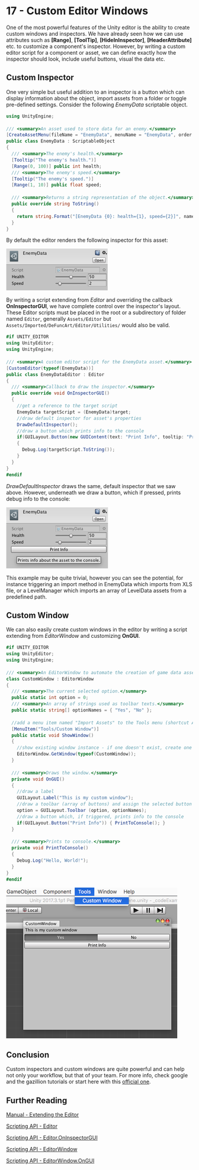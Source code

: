 # 17 - Custom Editor Windows

One of the most powerful features of the Unity editor is the ability to create custom windows and inspectors. We have already seen how we can use attributes such as **[Range]**, **[ToolTip]**, **[HideInInspector]**, **[HeaderAttribute]** etc. to customize a component's inspector. However, by writing a custom editor script for a component or asset, we can define exactly how the inspector should look, include useful buttons, visual the data etc.

## Custom Inspector

One very simple but useful addition to an inspector is a button which can display information about the object, import assets from a folder or toggle pre-defined settings. Consider the following *EnemyData* scriptable object.

```C#
using UnityEngine;

/// <summary>An asset used to store data for an enemy.</summary>
[CreateAssetMenu(fileName = "EnemyData", menuName = "EnemyData", order = 1000)]
public class EnemyData : ScriptableObject
{
  /// <summary>The enemy's health.</summary>
  [Tooltip("The enemy's health.")]
  [Range(0, 100)] public int health;
  /// <summary>The enemy's speed.</summary>
  [Tooltip("The enemy's speed.")]
  [Range(1, 10)] public float speed;

  /// <summary>Returns a string representation of the object.</summary>
  public override string ToString()
  {
    return string.Format("[EnemyData {0}: health={1}, speed={2}]", name, health, speed);
  }
}
```

By default the editor renders the following inspector for this asset:

![](images/customEditorWindows1.png)

By writing a script extending from *Editor* and overriding the callback **OnInspectorGUI**, we have complete control over the inspector's layout. These Editor scripts must be placed in the root or a subdirectory of folder named ```Editor```, generally ```Assets/Editor``` but ```Assets/Imported/DeFuncArt/Editor/Utilities/``` would also be valid.

```C#
#if UNITY_EDITOR
using UnityEditor;
using UnityEngine;

/// <summary>A custom editor script for the EnemyData asset.</summary>
[CustomEditor(typeof(EnemyData))]
public class EnemyDataEditor : Editor
{
  /// <summary>Callback to draw the inspector.</summary>
  public override void OnInspectorGUI()
  {
    //get a reference to the target script
    EnemyData targetScript = (EnemyData)target;
    //draw default inspector for asset's properties
    DrawDefaultInspector();
    //draw a button which prints info to the console
    if(GUILayout.Button(new GUIContent(text: "Print Info", tooltip: "Prints info about the asset to the console.")))
    {
      Debug.Log(targetScript.ToString());
    }
  }
}
#endif
```

*DrawDefaultInspector* draws the same, default inspector that we saw above. However, underneath we draw a button, which if pressed, prints debug info to the console:

![](images/customEditorWindows2.png)

This example may be quite trivial, however you can see the potential, for instance triggering an import method in EnemyData which imports from XLS file, or a LevelManager which imports an array of LevelData assets from a predefined path.

## Custom Window

We can also easily create custom windows in the editor by writing a script extending from *EditorWindow* and customizing **OnGUI**.

```C#
#if UNITY_EDITOR
using UnityEditor;
using UnityEngine;

/// <summary>An EditorWindow to automate the creation of game data assets.</summary>
class CustomWindow : EditorWindow
{
  /// <summary>The current selected option.</summary>
  public static int option = 0;
  /// <summary>An array of strings used as toolbar texts.</summary>
  public static string[] optionNames = { "Yes", "No" };

  //add a menu item named "Import Assets" to the Tools menu (shortcut ALT-CMD-B)
  [MenuItem("Tools/Custom Window")]
  public static void ShowWindow()
  {
    //show existing window instance - if one doesn't exist, create one
    EditorWindow.GetWindow(typeof(CustomWindow));
  }

  /// <summary>Draws the window.</summary>
  private void OnGUI()
  {
    //draw a label
    GUILayout.Label("This is my custom window");
    //draw a toolbar (array of buttons) and assign the selected button index as option
    option = GUILayout.Toolbar (option, optionNames);
    //draw a button which, if triggered, prints info to the console
    if(GUILayout.Button("Print Info")) { PrintToConsole(); }
  }

  /// <summary>Prints to console.</summary>
  private void PrintToConsole()
  {
    Debug.Log("Hello, World!");
  }
}
#endif
```

![](images/customEditorWindows3.png)

## Conclusion

Custom inspectors and custom windows are quite powerful and can help not only your workflow, but that of your team. For more info, check google and the gazillion tutorials or start here with this [official one](https://unity3d.com/learn/tutorials/topics/interface-essentials/building-custom-inspector).

## Further Reading

[Manual - Extending the Editor](https://docs.unity3d.com/Manual/ExtendingTheEditor.html)

[Scripting API - Editor](https://docs.unity3d.com/ScriptReference/Editor.html)

[Scripting API - Editor.OnInspectorGUI](https://docs.unity3d.com/ScriptReference/Editor.OnInspectorGUI.html)

[Scripting API - EditorWindow](https://docs.unity3d.com/ScriptReference/EditorWindow.html)

[Scripting API - EditorWindow.OnGUI](https://docs.unity3d.com/ScriptReference/EditorWindow.OnGUI.html)
